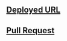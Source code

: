 ## [Deployed URL](https://rawnaqaburumman.github.io/math-series/ )
## [Pull Request](https://github.com/Rawnaqaburumman/math-series/pull/1)
